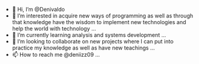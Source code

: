 - 👋 Hi, I’m @Denivaldo
- 👀 I’m interested in acquire new ways of programming as well as through that knowledge have the wisdom to implement new technologies and help the world with technology  ... 
- 🌱 I’m currently learning analysis and systems development ...
- 💞️ I’m looking to collaborate on new projects where I can put into practice my knowledge as well as have new teachings ...
- 📫 How to reach me @deniizz09 ... 

<!---
Denivaldo-bit/Denivaldo-bit is a ✨ special ✨ repository because its `README.md` (this file) appears on your GitHub profile.
You can click the Preview link to take a look at your changes.
--->
